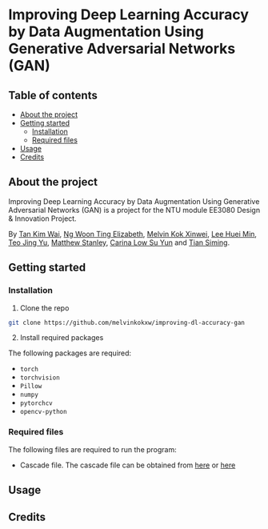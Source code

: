 <!-- omit in toc -->
# ​Improving Deep Learning Accuracy by Data Augmentation Using Generative Adversarial Networks (GAN)

<!-- omit in toc -->
## Table of contents

- [About the project](#about-the-project)
- [Getting started](#getting-started)
  - [Installation](#installation)
  - [Required files](#required-files)
- [Usage](#usage)
- [Credits](#credits)

## About the project

​Improving Deep Learning Accuracy by Data Augmentation Using Generative Adversarial Networks (GAN) is a project for the NTU module EE3080 Design & Innovation Project.

By [Tan Kim Wai](https://github.com/ktan119), [Ng Woon Ting Elizabeth](https://github.com/elizabethhng), [Melvin Kok Xinwei](https://github.com/melvinkokxw), [Lee Huei Min](#), [Teo Jing Yu](#), [Matthew Stanley](#), [Carina Low Su Yun](#) and [Tian Siming](#).

## Getting started

### Installation

1. Clone the repo

```bash
git clone https://github.com/melvinkokxw/improving-dl-accuracy-gan
```
2. Install required packages

The following packages are required:
- `torch`
- `torchvision`
- `Pillow`
- `numpy`
- `pytorchcv`
- `opencv-python`

### Required files

The following files are required to run the program:
* Cascade file. The cascade file can be obtained from [here](/haarcascade_frontalface_alt2.xml) or [here](https://github.com/opencv/opencv/tree/master/data/haarcascades)

## Usage



## Credits

